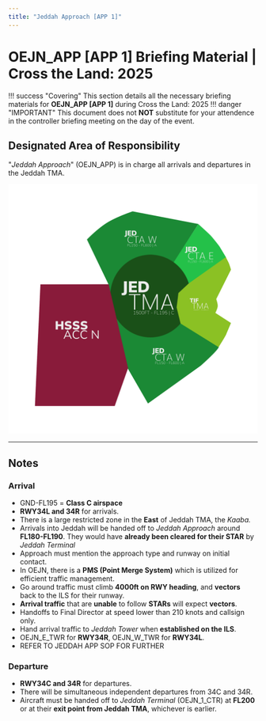 ```yaml
---
title: "Jeddah Approach [APP 1]"
---
```


# OEJN_APP [APP 1] Briefing Material | Cross the Land: 2025

!!! success "Covering"
    This section details all the necessary briefing materials for **OEJN_APP [APP 1]** during Cross the Land: 2025
!!! danger "IMPORTANT"
    This document does not **NOT** substitute for your attendence in the controller briefing meeting on the day of the event.

## Designated Area of Responsibility 
"*Jeddah Approach*" (OEJN_APP) is in charge all arrivals and departures in the Jeddah TMA.

![Loading](img/main.png)

---

## Notes
### Arrival
- GND-FL195 = **Class C airspace**
- **RWY34L and 34R** for arrivals.
- There is a large restricted zone in the **East** of Jeddah TMA, the *Kaaba.*
- Arrivals into Jeddah will be handed off to *Jeddah Approach* around **FL180-FL190**. They would have **already been cleared for their STAR** by *Jeddah Terminal*
- Approach must mention the approach type and runway on initial contact.
- In OEJN, there is a **PMS (Point Merge System)** which is utilized for efficient traffic management. 
- Go around traffic must climb **4000ft on RWY heading**, and **vectors** back to the ILS for their runway.
- **Arrival traffic** that are **unable** to follow **STARs** will expect **vectors**.
- Handoffs to Final Director at speed lower than 210 knots and callsign only.
- Hand arrival traffic to *Jeddah Tower* when **established on the ILS**. 
- OEJN_E_TWR for **RWY34R**, OEJN_W_TWR for **RWY34L**.
- REFER TO JEDDAH APP SOP FOR FURTHER

### Departure
- **RWY34C and 34R** for departures.
- There will be simultaneous independent departures from 34C and 34R.
- Aircraft must be handed off to *Jeddah Terminal* (OEJN_1_CTR) at **FL200** or at their **exit point from Jeddah TMA**, whichever is earlier.